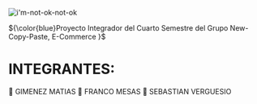 




![i'm-not-ok-not-ok](https://user-images.githubusercontent.com/106162059/233731615-e9d6d929-ed5d-4b60-8dec-b8049caf5622.gif)

 



${\color{blue}Proyecto Integrador del Cuarto Semestre del Grupo New-Copy-Paste, E-Commerce }$ 


# INTEGRANTES:

🧑 GIMENEZ MATIAS
🧑 FRANCO MESAS
🧑 SEBASTIAN VERGUESIO



